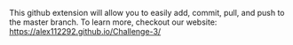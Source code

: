 This github extension will allow you to easily add, commit, pull, and push to the master branch. To learn more, checkout our website: https://alex112292.github.io/Challenge-3/
